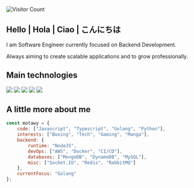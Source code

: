 ![Visitor Count](https://profile-counter.glitch.me/motawy/count.svg)

## Hello | Hola | Ciao | こんにちは
<!-- 
<p align="center">
<img src="https://readme-typing-svg.herokuapp.com?font=monospace&color=00ffd2&size=25&center=true&vCenter=true&lines=Software+Engineer;Coffee+Addict">
</p> -->

I am Software Engineer currently focused on Backend Development.

Always aiming to create scalable applications and to grow professionally.

## Main technologies

![](https://img.shields.io/badge/JavaScript-F7DF1E?style=for-the-badge&logo=javascript&logoColor=black)
![](https://img.shields.io/badge/TypeScript-007ACC?style=for-the-badge&logo=typescript&logoColor=white)
![](https://img.shields.io/badge/Node.js-43853D?style=for-the-badge&logo=node.js&logoColor=white)
![](https://img.shields.io/badge/Go-00ADD8?style=for-the-badge&logo=go&logoColor=white)
![](https://img.shields.io/badge/Python-green?style=for-the-badge&logo=python&logoColor=white)

## A little more about me

```javascript
const motawy = {
    code: ["Javascript", "Typescript", "Golang", "Python"],
    interests: ["Boxing", "Tech", "Gaming", "Manga"],
    backend: {
        runtime: "NodeJS",
        devOps: ["AWS", "Docker", "CI/CD"],
        databases: ["MongoDB", "DynamoDB", "MySQL"],
        misc: ["Socket.IO", "Redis", "RabbitMQ"]
    },
    currentFocus: "Golang"
};
```
<br>
